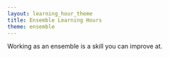 ```yaml
---
layout: learning_hour_theme
title: Ensemble Learning Hours
theme: ensemble
---
```


Working as an ensemble is a skill you can improve at.